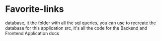 # Favorite-links
database, it the folder with all the sql queries, you can use to recreate the database for this application
src, it's all the code for the Backend and Frontend Application
docs

